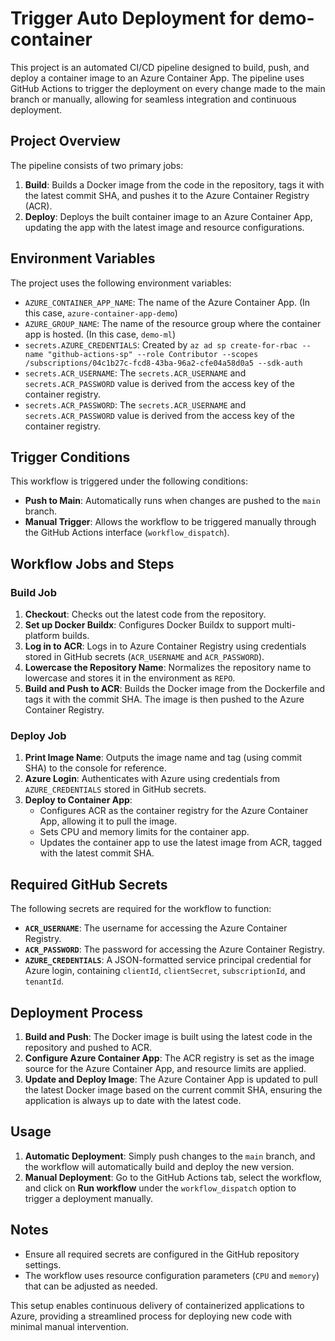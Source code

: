 # Trigger Auto Deployment for demo-container

This project is an automated CI/CD pipeline designed to build, push, and deploy a container image to an Azure Container App. The pipeline uses GitHub Actions to trigger the deployment on every change made to the main branch or manually, allowing for seamless integration and continuous deployment.

## Project Overview

The pipeline consists of two primary jobs:

1. **Build**: Builds a Docker image from the code in the repository, tags it with the latest commit SHA, and pushes it to the Azure Container Registry (ACR).
2. **Deploy**: Deploys the built container image to an Azure Container App, updating the app with the latest image and resource configurations.

## Environment Variables

The project uses the following environment variables:

- `AZURE_CONTAINER_APP_NAME`: The name of the Azure Container App. (In this case, `azure-container-app-demo`)
- `AZURE_GROUP_NAME`: The name of the resource group where the container app is hosted. (In this case, `demo-ml`)
- `secrets.AZURE_CREDENTIALS`: Created by `az ad sp create-for-rbac --name "github-actions-sp" --role Contributor --scopes /subscriptions/04c1b27c-fcd8-43ba-96a2-cfe04a58d0a5 --sdk-auth`
- `secrets.ACR_USERNAME`: The `secrets.ACR_USERNAME` and `secrets.ACR_PASSWORD` value is derived from the access key of the container registry.
- `secrets.ACR_PASSWORD`: The `secrets.ACR_USERNAME` and `secrets.ACR_PASSWORD` value is derived from the access key of the container registry.

## Trigger Conditions

This workflow is triggered under the following conditions:

- **Push to Main**: Automatically runs when changes are pushed to the `main` branch.
- **Manual Trigger**: Allows the workflow to be triggered manually through the GitHub Actions interface (`workflow_dispatch`).

## Workflow Jobs and Steps

### Build Job

1. **Checkout**: Checks out the latest code from the repository.
2. **Set up Docker Buildx**: Configures Docker Buildx to support multi-platform builds.
3. **Log in to ACR**: Logs in to Azure Container Registry using credentials stored in GitHub secrets (`ACR_USERNAME` and `ACR_PASSWORD`).
4. **Lowercase the Repository Name**: Normalizes the repository name to lowercase and stores it in the environment as `REPO`.
5. **Build and Push to ACR**: Builds the Docker image from the Dockerfile and tags it with the commit SHA. The image is then pushed to the Azure Container Registry.

### Deploy Job

1. **Print Image Name**: Outputs the image name and tag (using commit SHA) to the console for reference.
2. **Azure Login**: Authenticates with Azure using credentials from `AZURE_CREDENTIALS` stored in GitHub secrets.
3. **Deploy to Container App**:
   - Configures ACR as the container registry for the Azure Container App, allowing it to pull the image.
   - Sets CPU and memory limits for the container app.
   - Updates the container app to use the latest image from ACR, tagged with the latest commit SHA.

## Required GitHub Secrets

The following secrets are required for the workflow to function:

- **`ACR_USERNAME`**: The username for accessing the Azure Container Registry.
- **`ACR_PASSWORD`**: The password for accessing the Azure Container Registry.
- **`AZURE_CREDENTIALS`**: A JSON-formatted service principal credential for Azure login, containing `clientId`, `clientSecret`, `subscriptionId`, and `tenantId`.

## Deployment Process

1. **Build and Push**: The Docker image is built using the latest code in the repository and pushed to ACR.
2. **Configure Azure Container App**: The ACR registry is set as the image source for the Azure Container App, and resource limits are applied.
3. **Update and Deploy Image**: The Azure Container App is updated to pull the latest Docker image based on the current commit SHA, ensuring the application is always up to date with the latest code.

## Usage

1. **Automatic Deployment**: Simply push changes to the `main` branch, and the workflow will automatically build and deploy the new version.
2. **Manual Deployment**: Go to the GitHub Actions tab, select the workflow, and click on **Run workflow** under the `workflow_dispatch` option to trigger a deployment manually.

## Notes

- Ensure all required secrets are configured in the GitHub repository settings.
- The workflow uses resource configuration parameters (`CPU` and `memory`) that can be adjusted as needed.

This setup enables continuous delivery of containerized applications to Azure, providing a streamlined process for deploying new code with minimal manual intervention.
